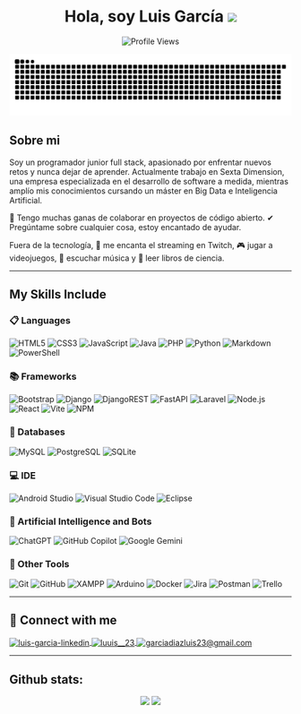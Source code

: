<h1 align="center"> 
<b>Hola, soy Luis García </b>
<img src="https://media.giphy.com/media/hvRJCLFzcasrR4ia7z/giphy.gif" width="35"></h1>

<p align = "center">
	<img src = "https://komarev.com/ghpvc/?username=10kartik&style=plastic&color=blueviolet" alt = "Profile Views"/>
</p>

<p align = "center">
	<img src = "https://github.com/7oSkaaa/7oSkaaa/blob/output/github-contribution-grid-snake.svg?" alt = "Snake Game"/>
</p>

## Sobre mi

Soy un programador junior full stack, apasionado por enfrentar nuevos retos y nunca dejar de aprender. Actualmente trabajo en Sexta Dimension, una empresa especializada en el desarrollo de software a medida, mientras amplío mis conocimientos cursando un máster en Big Data e Inteligencia Artificial.

👯 Tengo muchas ganas de colaborar en proyectos de código abierto.
✔ Pregúntame sobre cualquier cosa, estoy encantado de ayudar.

Fuera de la tecnología, 💜 me encanta el streaming en Twitch, 🎮 jugar a videojuegos, 🎵 escuchar música y 📖 leer libros de ciencia.

---

## My Skills Include

### 📋 Languages

<p>
  <img alt="HTML5" src="https://img.shields.io/badge/HTML5-e34f26?style=for-the-badge&logo=html5&logoColor=white"/>
  <img alt="CSS3" src="https://img.shields.io/badge/CSS3-1572B6?style=for-the-badge&logo=css3&logoColor=white"/>
  <img alt="JavaScript" src="https://img.shields.io/badge/JavaScript-f7df1e?style=for-the-badge&logo=javascript&logoColor=black"/>
  <img alt="Java" src="https://img.shields.io/badge/java-%23ED8B00.svg?style=for-the-badge&logo=openjdk&logoColor=white"/>
  <img alt="PHP" src="https://img.shields.io/badge/PHP-777BB4?style=for-the-badge&logo=php&logoColor=white"/>
  <img alt="Python" src="https://img.shields.io/badge/python-3670A0?style=for-the-badge&logo=python&logoColor=ffdd54"/>
  <img alt="Markdown" src="https://img.shields.io/badge/markdown-%23000000.svg?style=for-the-badge&logo=markdown&logoColor=white"/>
  <img alt="PowerShell" src="https://img.shields.io/badge/PowerShell-%235391FE.svg?style=for-the-badge&logo=powershell&logoColor=white"/>
</p>


### 📚 Frameworks

<p>
  <img alt="Bootstrap" src="https://img.shields.io/badge/Bootstrap-7952B3?style=for-the-badge&logo=bootstrap&logoColor=white"/>
  <img alt="Django" src="https://img.shields.io/badge/django-%23092E20.svg?style=for-the-badge&logo=django&logoColor=white"/>
  <img alt="DjangoREST" src="https://img.shields.io/badge/DJANGO-REST-ff1709?style=for-the-badge&logo=django&logoColor=white&color=ff1709&labelColor=gray"/>
  <img alt="FastAPI" src="https://img.shields.io/badge/FastAPI-005571?style=for-the-badge&logo=fastapi"/>
  <img alt="Laravel" src="https://img.shields.io/badge/laravel-%23FF2D20.svg?style=for-the-badge&logo=laravel&logoColor=white"/>
  <img alt="Node.js" src="https://img.shields.io/badge/node.js-6DA55F?style=for-the-badge&logo=node.js&logoColor=white"/>
  <img alt="React" src="https://img.shields.io/badge/react-%2320232a.svg?style=for-the-badge&logo=react&logoColor=%2361DAFB"/>
  <img alt="Vite" src="https://img.shields.io/badge/vite-%23646CFF.svg?style=for-the-badge&logo=vite&logoColor=white"/>
  <img alt="NPM" src="https://img.shields.io/badge/NPM-%23CB3837.svg?style=for-the-badge&logo=npm&logoColor=white"/>
</p>


### 💾 Databases

<p>
  <img alt="MySQL" src="https://img.shields.io/badge/MySQL-4479A1?style=for-the-badge&logo=mysql&logoColor=white"/>
  <img alt="PostgreSQL" src="https://img.shields.io/badge/PostgreSQL-316192?style=for-the-badge&logo=postgresql&logoColor=white"/>
  <img alt="SQLite" src="https://img.shields.io/badge/SQLite-07405e?style=for-the-badge&logo=sqlite&logoColor=white"/>
</p>

### 💻 IDE 

<p>
  <img alt="Android Studio" src="https://img.shields.io/badge/Android%20Studio-3DDC84?style=for-the-badge&logo=android-studio&logoColor=white"/>
  <img alt="Visual Studio Code" src="https://img.shields.io/badge/Visual%20Studio%20Code-0078d7.svg?style=for-the-badge&logo=visual-studio-code&logoColor=white"/>
  <img alt="Eclipse" src="https://img.shields.io/badge/Eclipse-FE7A16.svg?style=for-the-badge&logo=Eclipse&logoColor=white"/>
</p>

### 🤖 Artificial Intelligence and Bots

<p>
  <img alt="ChatGPT" src="https://img.shields.io/badge/chatGPT-74aa9c?style=for-the-badge&logo=openai&logoColor=white"/>
  <img alt="GitHub Copilot" src="https://img.shields.io/badge/GitHub_Copilot-8957E5?style=for-the-badge&logo=github-copilot&logoColor=white"/>
  <img alt="Google Gemini" src="https://img.shields.io/badge/google%20gemini-8E75B2?style=for-the-badge&logo=google%20gemini&logoColor=white"/>
</p>

### 🥅 Other Tools
<p>
  <img alt="Git" src="https://img.shields.io/badge/Git-F05032?style=for-the-badge&logo=git&logoColor=white"/>
  <img alt="GitHub" src="https://img.shields.io/badge/github-%23121011.svg?style=for-the-badge&logo=github&logoColor=white"/>
  <img alt="XAMPP" src="https://img.shields.io/badge/XAMPP-FB7A24?style=for-the-badge&logo=xampp&logoColor=white"/>
  <img alt="Arduino" src="https://img.shields.io/badge/Arduino-00979D?style=for-the-badge&logo=Arduino&logoColor=white"/>
  <img alt="Docker" src="https://img.shields.io/badge/Docker-0db7ed?style=for-the-badge&logo=docker&logoColor=white"/>
  <img alt="Jira" src="https://img.shields.io/badge/Jira-0A0FFF?style=for-the-badge&logo=jira&logoColor=white"/>
  <img alt="Postman" src="https://img.shields.io/badge/Postman-FF6C37?style=for-the-badge&logo=postman&logoColor=white"/>
  <img alt="Trello" src="https://img.shields.io/badge/Trello-026AA7?style=for-the-badge&logo=trello&logoColor=white"/>
</p>


---

## 💬 Connect with me

<a href="https://www.linkedin.com/in/luis-garc%C3%ADa-d%C3%ADaz-b67175313/" target="blank">
  <img align="center" src="https://raw.githubusercontent.com/rahuldkjain/github-profile-readme-generator/master/src/images/icons/Social/linked-in-alt.svg" alt="luis-garcia-linkedin" height="30" width="40" />
</a>
<a href="https://instagram.com/luuis__23" target="blank">
  <img align="center" src="https://raw.githubusercontent.com/rahuldkjain/github-profile-readme-generator/master/src/images/icons/Social/instagram.svg" alt="luuis__23" height="30" width="40" />
</a>
<a href="mailto:garciadiazluis23@gmail.com" target="blank">
  <img align="center" src="https://img.icons8.com/color/48/000000/gmail-new.png" alt="garciadiazluis23@gmail.com" height="30" width="40" />
</a>

---

## Github stats:
<p align="center">
  <img src="https://github-readme-stats.vercel.app/api?username=garcialuis23&show_icons=true&theme=tokyonight&hide_border=true&locale=en" />
  <img src="https://github-readme-streak-stats.herokuapp.com/?user=garcialuis23&theme=material-palenight"/>
</p>
